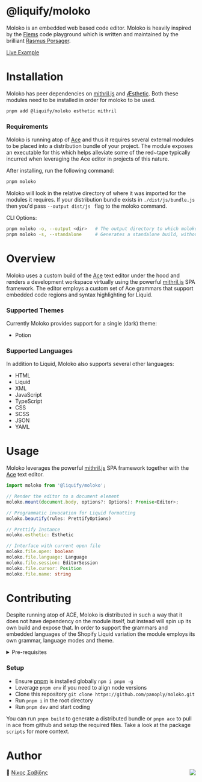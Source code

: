 # @liquify/moloko

Moloko is an embedded web based code editor. Moloko is heavily inspired by the [Flems](https://flems.io) code playground which is written and maintained by the brilliant [Rasmus Porsager](https://github.com/porsager).

[Live Example](https://liquify.dev/moloko)

# Installation

Moloko has peer dependencies on [mithril.js](https://mithril.js.org) and [Æsthetic](https://github.com/panoply/esthetic). Both these modules need to be installed in order for moloko to be used.

```bash
pnpm add @liquify/moloko esthetic mithril
```

### Requirements

Moloko is running atop of [Ace](https://ace.c9.io/) and thus it requires several external modules to be placed into a distribution bundle of your project. The module exposes an executable for this which helps alleviate some of the red~tape typically incurred when leveraging the Ace editor in projects of this nature.

After installing, run the following command:

```bash
pnpm moloko
```

Moloko will look in the relative directory of where it was imported for the modules it requires. If your distribution bundle exists in `./dist/js/bundle.js` then you'd pass `--output dist/js ` flag to the moloko command.

CLI Options:

```bash
pnpm moloko -o, --output <dir>   # The output directory to which moloko should be copied
pnpm moloko -s, --standalone     # Generates a standalone build, without ace web workers
```

# Overview

Moloko uses a custom build of the [Ace](https://ace.c9.io/) text editor under the hood and renders a development workspace virtually using the powerful [mithril.js](https://mithril.js.org) SPA framework. The editor employs a custom set of Ace grammars that support embedded code regions and syntax highlighting for Liquid.

### Supported Themes

Currently Moloko provides support for a single (dark) theme:

- Potion

### Supported Languages

In addition to Liquid, Moloko also supports several other languages:

- HTML
- Liquid
- XML
- JavaScript
- TypeScript
- CSS
- SCSS
- JSON
- YAML

# Usage

Moloko leverages the powerful [mithril.js](https://mithril.js.org) SPA framework together with the [Ace](https://ace.c9.io/) text editor.

```typescript
import moloko from '@liquify/moloko';

// Render the editor to a document element
moloko.mount(document.body, options?: Options): Promise<Editor>;

// Programmatic invocation for Liquid formatting
moloko.beautify(rules: PrettifyOptions)

// Prettify Instance
moloko.esthetic: Esthetic

// Interface with current open file
moloko.file.open: boolean
moloko.file.language: Language
moloko.file.session: EditorSession
moloko.file.cursor: Position
moloko.file.name: string
```

# Contributing

Despite running atop of ACE, Moloko is distributed in such a way that it does not have dependency on the module itself, but instead will spin up its own build and expose that. In order to support the grammars and embedded languages of the Shopify Liquid variation the module employs its own grammar, language modes and theme.

<details>
<summary>
  Pre-requisites
</summary>
<p>

- [Git](https://git-scm.com/)
- [Node v16^](https://nodejs.org/)
- [Pnpm v7^](https://pnpm.js.org/)
- [VSCode](https://code.visualstudio.com/)

</p>
</details>

### Setup

- Ensure [pnpm](https://pnpm.js.org/) is installed globally `npm i pnpm -g`
- Leverage `pnpm env` if you need to align node versions
- Clone this repository `git clone https://github.com/panoply/moloko.git`
- Run `pnpm i` in the root directory
- Run `pnpm dev` and start coding

You can run `pnpm build` to generate a distributed bundle or `pnpm ace` to pull in ace from github and setup the required files. Take a look at the package `scripts` for more context.

# Author

🥛 [Νίκος Σαβίδης](mailto:nicos@gmx.com) <img align="right" src="https://img.shields.io/badge/-@sisselsiv-1DA1F2?logo=twitter&logoColor=fff" />
